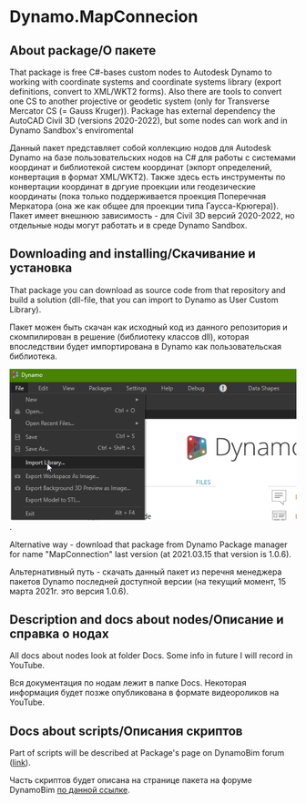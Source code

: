 # Dynamo.MapConnecion
## About package/О пакете
That package is free C#-bases custom nodes to Autodesk Dynamo to working with coordinate systems and coordinate systems library (export definitions, convert to XML/WKT2 forms). Also there are tools to convert one CS to another projective or geodetic system (only for Transverse Mercator CS (= Gauss Kruger)). Package has external dependency the AutoCAD Civil 3D (versions 2020-2022), but some nodes can work and in Dynamo Sandbox's enviromental

Данный пакет представляет собой коллекцию нодов для Autodesk Dynamo на базе пользовательских нодов на C# для работы с системами координат и библиотекой систем координат (экпорт определений, конвертация в формат XML/WKT2). Также здесь есть инструменты по конвертации координат в дргуие проекции или геодезические координаты (пока только поддерживается проекция Поперечная Меркатора (она же как общее для проекции типа Гаусса-Крюгера)). Пакет имеет внешнюю зависимость - для Civil 3D версий 2020-2022, но отдельные ноды могут работать и в среде Dynamo Sandbox.
## Downloading and installing/Скачивание и установка
That package you can download as source code from that repository and build a solution (dll-file, that you can import to Dynamo as User Custom Library).

Пакет можен быть скачан как исходный код из данного репозитория и скомпилирован в решение (библиотеку классов dll), которая впоследствии будет импортирована в Dynamo как пользовательская библиотека.

![Добавление пакета как библиотеки](Docs/Screen/Image1.png). 

Alternative way - download that package from Dynamo Package manager for name "MapConnection" last version (at 2021.03.15 that version is 1.0.6).

Альтернативный путь - скачать данный пакет из перечня менеджера пакетов Dynamo последней доступной версии (на текущий момент, 15 марта 2021г. это версия 1.0.6).
## Description and docs about nodes/Описание и справка о нодах
All docs about nodes look at folder Docs. Some info in future I will record in YouTube.

Вся документация по нодам лежит в папке Docs. Некоторая информация будет позже опубликована в формате видеороликов на YouTube.
## Docs about scripts/Описания скриптов
Part of scripts will be described at Package's page on DynamoBim forum ([link](https://forum.dynamobim.com/t/new-package-for-geospatial-coordinate-systems-and-tools-to-mapcslibrary/57126)). 

Часть скриптов будет описана на странице пакета на форуме DynamoBim [по данной ссылке](https://forum.dynamobim.com/t/new-package-for-geospatial-coordinate-systems-and-tools-to-mapcslibrary/57126).
